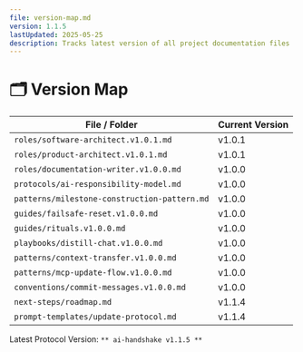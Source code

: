 ```yaml
---
file: version-map.md
version: 1.1.5
lastUpdated: 2025-05-25
description: Tracks latest version of all project documentation files
---
```


# 🗂️ Version Map

| File / Folder                                       | Current Version |
|----------------------------------------------------|-----------------|
| `roles/software-architect.v1.0.1.md`               | v1.0.1          |
| `roles/product-architect.v1.0.1.md`                | v1.0.1          |
| `roles/documentation-writer.v1.0.0.md`             | v1.0.0          |
| `protocols/ai-responsibility-model.md`             | v1.0.0          |
| `patterns/milestone-construction-pattern.md`       | v1.0.0          |
| `guides/failsafe-reset.v1.0.0.md`                  | v1.0.0          |
| `guides/rituals.v1.0.0.md`                         | v1.0.0          |
| `playbooks/distill-chat.v1.0.0.md`                 | v1.0.0          |
| `patterns/context-transfer.v1.0.0.md`              | v1.0.0          |
| `patterns/mcp-update-flow.v1.0.0.md`               | v1.0.0          |
| `conventions/commit-messages.v1.0.0.md`            | v1.0.0          |
| `next-steps/roadmap.md`                            | v1.1.4          |
| `prompt-templates/update-protocol.md`              | v1.1.4          |

Latest Protocol Version: `** ai-handshake v1.1.5 **`
